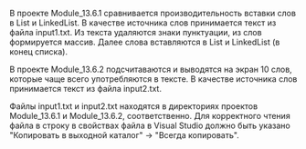 В проекте Module_13.6.1 сравнивается производительность вставки слов в List<T> и LinkedList<T>. В качестве источника слов принимается текст из файла input1.txt. 
Из текста удаляются знаки пунктуации, из слов формируется массив. Далее слова вставляются в List<T> и LinkedList<T> (в конец списка).

В проекте Module_13.6.2 подсчитаваются и выводятся на экран 10 слов, которые чаще всего употребляются в тексте. В качестве источника слов принимается текст из файла input2.txt. 

Файлы input1.txt и input2.txt находятся в директориях проектов Module_13.6.1 и Module_13.6.2, соответственно.
Для корректного чтения файла в строку в свойствах файла в Visual Studio должно быть указано "Копировать в выходной каталог" -> "Всегда копировать".
